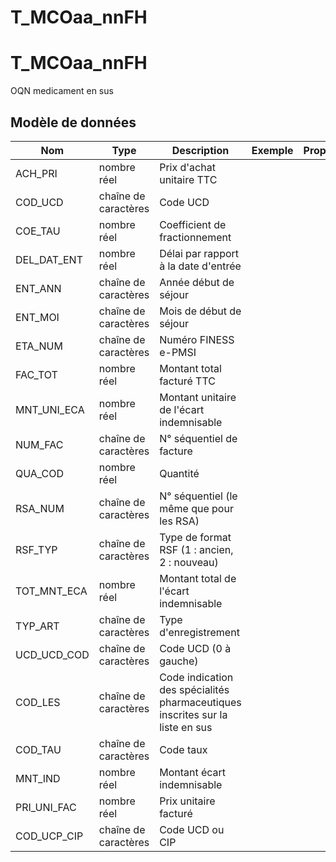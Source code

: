 # T_MCOaa_nnFH

<!-- ATTENTION : Ne pas supprimer ou modifier la ligne ci-dessous -->
# T_MCOaa_nnFH

OQN medicament en sus


## Modèle de données

|Nom|Type|Description|Exemple|Propriétés|
|-|-|-|-|-|
|ACH_PRI|nombre réel|Prix d'achat unitaire TTC|||
|COD_UCD|chaîne de caractères|Code UCD|||
|COE_TAU|nombre réel|Coefficient de fractionnement|||
|DEL_DAT_ENT|nombre réel|Délai par rapport à la date d'entrée|||
|ENT_ANN|chaîne de caractères|Année début de séjour|||
|ENT_MOI|chaîne de caractères|Mois de début de séjour|||
|ETA_NUM|chaîne de caractères|Numéro FINESS e-PMSI|||
|FAC_TOT|nombre réel|Montant total facturé TTC|||
|MNT_UNI_ECA|nombre réel|Montant unitaire de l'écart indemnisable|||
|NUM_FAC|chaîne de caractères|N° séquentiel de facture|||
|QUA_COD|nombre réel|Quantité|||
|RSA_NUM|chaîne de caractères|N° séquentiel (le même que pour les RSA)|||
|RSF_TYP|chaîne de caractères|Type de format RSF (1 : ancien, 2 : nouveau)|||
|TOT_MNT_ECA|nombre réel|Montant total de l'écart indemnisable|||
|TYP_ART|chaîne de caractères|Type d'enregistrement|||
|UCD_UCD_COD|chaîne de caractères|Code UCD (0 à gauche)|||
|COD_LES|chaîne de caractères|Code indication des spécialités pharmaceutiques inscrites sur la liste en sus|||
|COD_TAU|chaîne de caractères|Code taux|||
|MNT_IND|nombre réel|Montant écart indemnisable|||
|PRI_UNI_FAC|nombre réel|Prix unitaire facturé|||
|COD_UCP_CIP|chaîne de caractères|Code UCD ou CIP|||

<!-- ATTENTION : Ne pas supprimer ou modifier la ligne ci-dessus -->
